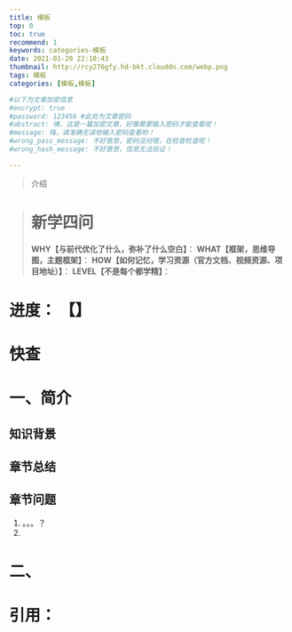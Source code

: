 ```yaml
---
title: 模板
top: 0
toc: true
recommend: 1 
keywords: categories-模板
date: 2021-01-20 22:10:43
thumbnail: http://rcy276gfy.hd-bkt.clouddn.com/webp.png
tags: 模板
categories: [模板,模板]

#以下为文章加密信息
#encrypt: true
#password: 123456 #此处为文章密码
#abstract: 咦，这是一篇加密文章，好像需要输入密码才能查看呢！
#message: 嗨，请准确无误地输入密码查看哟！
#wrong_pass_message: 不好意思，密码没对哦，在检查检查呢！
#wrong_hash_message: 不好意思，信息无法验证！

---
```


> 介绍

<!-- more -->

> # 新学四问
>
> **WHY【与前代优化了什么，弥补了什么空白】**：
> **WHAT【框架，思维导图，主题框架】**：
> **HOW【如何记忆，学习资源（官方文档、视频资源、项目地址）】**：
> **LEVEL【不是每个都学精】**：

# 进度： 【】

# 快查

# 一、简介

## 知识背景

## 章节总结

## 章节问题

1. 。。。？
2. 



# 二、

# 引用：



